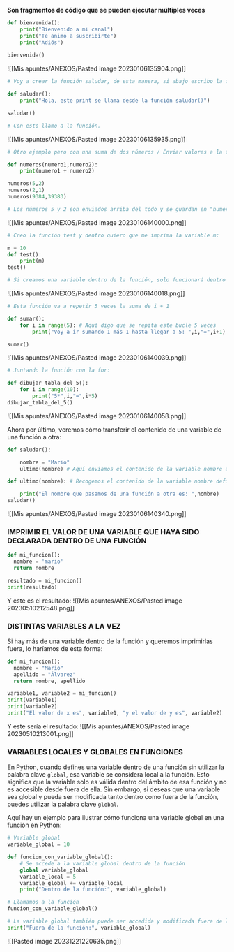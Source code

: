 **Son fragmentos de código que se pueden ejecutar múltiples veces**
```python
def bienvenida():
    print("Bienvenido a mi canal")
    print("Te animo a suscribirte")
    print("Adiós")
    
bienvenida()
```
![[Mis apuntes/ANEXOS/Pasted image 20230106135904.png]]

```python
# Voy a crear la función saludar, de esta manera, si abajo escribo la función con sus dos paréntesis, se va a ejecutar el comando que tengo dentro de la función:

def saludar():
    print("Hola, este print se llama desde la función saludar()")

saludar()

# Con esto llamo a la función.
```

![[Mis apuntes/ANEXOS/Pasted image 20230106135935.png]]

```python
# Otro ejemplo pero con una suma de dos números / Enviar valores a la función:

def numeros(numero1,numero2):
    print(numero1 + numero2)

numeros(5,2)
numeros(2,1)
numeros(9384,39383)

# Los números 5 y 2 son enviados arriba del todo y se guardan en "numeros"
```

![[Mis apuntes/ANEXOS/Pasted image 20230106140000.png]]

```python
# Creo la función test y dentro quiero que me imprima la variable m:

m = 10
def test():
    print(m)
test()

# Si creamos una variable dentro de la función, solo funcionará dentro de esa función.
```

![[Mis apuntes/ANEXOS/Pasted image 20230106140018.png]]

```python
# Esta función va a repetir 5 veces la suma de i + 1

def sumar():
    for i in range(5): # Aquí digo que se repita este bucle 5 veces
        print("Voy a ir sumando 1 más 1 hasta llegar a 5: ",i,"=",i+1) # Aquí digo que i va a ser a i + 1; como esto se repetirá 5 veces, acabará valiendo 5.

sumar()
```

![[Mis apuntes/ANEXOS/Pasted image 20230106140039.png]]

```python
# Juntando la función con la for:

def dibujar_tabla_del_5():
    for i in range(10):
        print("5*",i,"=",i*5)
dibujar_tabla_del_5()
```

![[Mis apuntes/ANEXOS/Pasted image 20230106140058.png]]

Ahora por último, veremos cómo transferir el contenido de una variable de una función a otra:

```python
def saludar():

    nombre = "Mario"
    ultimo(nombre) # Aquí enviamos el contenido de la variable nombre a la siguiente función.

def ultimo(nombre): # Recogemos el contenido de la variable nombre definida dentro de la función anterior para poder utilizarla en esta otra.

    print("El nombre que pasamos de una función a otra es: ",nombre)
saludar()
```

![[Mis apuntes/ANEXOS/Pasted image 20230106140340.png]]

### IMPRIMIR EL VALOR DE UNA VARIABLE QUE HAYA SIDO DECLARADA DENTRO DE UNA FUNCIÓN
```python
def mi_funcion():
  nombre = 'mario'
  return nombre

resultado = mi_funcion()
print(resultado)
```
Y este es el resultado:
![[Mis apuntes/ANEXOS/Pasted image 20230510212548.png]]
### DISTINTAS VARIABLES A LA VEZ
Si hay más de una variable dentro de la función y queremos imprimirlas fuera, lo haríamos de esta forma:
```python
def mi_funcion():
  nombre = "Mario"
  apellido = "Álvarez"
  return nombre, apellido

variable1, variable2 = mi_funcion()
print(variable1)
print(variable2)
print("El valor de x es", variable1, "y el valor de y es", variable2)
```
Y este sería el resultado:
![[Mis apuntes/ANEXOS/Pasted image 20230510213001.png]]
### VARIABLES LOCALES Y GLOBALES EN FUNCIONES
En Python, cuando defines una variable dentro de una función sin utilizar la palabra clave `global`, esa variable se considera local a la función. Esto significa que la variable solo es válida dentro del ámbito de esa función y no es accesible desde fuera de ella. Sin embargo, si deseas que una variable sea global y pueda ser modificada tanto dentro como fuera de la función, puedes utilizar la palabra clave `global`.

Aquí hay un ejemplo para ilustrar cómo funciona una variable global en una función en Python:
```python
# Variable global
variable_global = 10

def funcion_con_variable_global():
    # Se accede a la variable global dentro de la función
    global variable_global
    variable_local = 5
    variable_global += variable_local
    print("Dentro de la función:", variable_global)

# Llamamos a la función
funcion_con_variable_global()

# La variable global también puede ser accedida y modificada fuera de la función
print("Fuera de la función:", variable_global)
```
![[Pasted image 20231221220635.png]]
